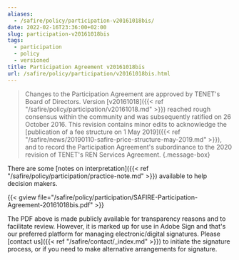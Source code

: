 ```yaml
---
aliases:
  - /safire/policy/participation-v20161018bis/
date: 2022-02-16T23:36:00+02:00
slug: participation-v20161018bis
tags:
  - participation
  - policy
  - versioned
title: Participation Agreement v20161018bis
url: /safire/policy/participation/v20161018bis.html
---
```


> Changes to the Participation Agreement are approved by TENET's Board of Directors. Version [v20161018]({{< ref "/safire/policy/participation/v20161018.md" >}}) reached rough consensus within the community and was subsequently ratified on 26 October 2016. This revision contains minor edits to acknowledge the [publication of a fee structure on 1 May 2019]({{< ref "/safire/news/20190110-safire-price-structure-may-2019.md" >}}), and to record the Participation Agreement's subordinance to the 2020 revision of TENET's REN Services Agreement.
{.message-box}

There are some [notes on interpretation]({{< ref "/safire/policy/participation/practice-note.md" >}}) available to help decision makers.

{{< gview file="/safire/policy/participation/SAFIRE-Participation-Agreement-20161018bis.pdf" >}}

The PDF above is made publicly available for transparency reasons and to facilitate review. However, it is marked up for use in Adobe Sign and that's our preferred platform for managing electronic/digital signatures. Please [contact us]({{< ref "/safire/contact/_index.md" >}}) to initiate the signature process, or if you need to make alternative arrangements for signature.

